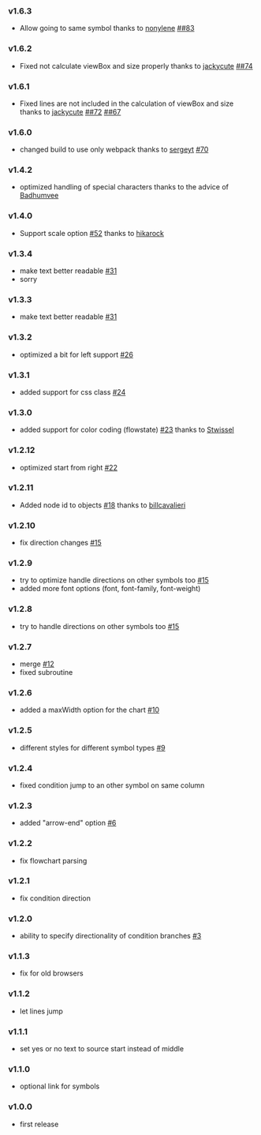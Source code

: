### v1.6.3

- Allow going to same symbol thanks to [nonylene](https://github.com/nonylene) [##83](https://github.com/adrai/flowchart.js/pull/#83)

### v1.6.2

- Fixed not calculate viewBox and size properly thanks to [jackycute](https://github.com/jackycute) [##74](https://github.com/adrai/flowchart.js/issues/#74)

### v1.6.1

- Fixed lines are not included in the calculation of viewBox and size thanks to [jackycute](https://github.com/jackycute) [##72](https://github.com/adrai/flowchart.js/issues/#72) [##67](https://github.com/adrai/flowchart.js/issues/#67)

### v1.6.0

- changed build to use only webpack thanks to [sergeyt](https://github.com/sergeyt) [#70](https://github.com/adrai/flowchart.js/issues/70)

### v1.4.2

- optimized handling of special characters thanks to the advice of [Badhumvee](https://github.com/Badhumvee)

### v1.4.0

- Support scale option [#52](https://github.com/adrai/flowchart.js/pull/52) thanks to [hikarock](https://github.com/hikarock)

### v1.3.4

- make text better readable [#31](https://github.com/adrai/flowchart.js/issues/31)
- sorry

### v1.3.3

- make text better readable [#31](https://github.com/adrai/flowchart.js/issues/31)

### v1.3.2

- optimized a bit for left support [#26](https://github.com/adrai/flowchart.js/issues/26)

### v1.3.1

- added support for css class [#24](https://github.com/adrai/flowchart.js/pull/24)

### v1.3.0

- added support for color coding (flowstate) [#23](https://github.com/adrai/flowchart.js/pull/23) thanks to [Stwissel](https://github.com/Stwissel)

### v1.2.12

- optimized start from right [#22](https://github.com/adrai/flowchart.js/issues/22)

### v1.2.11

- Added node id to objects [#18](https://github.com/adrai/flowchart.js/pull/18) thanks to [billcavalieri](https://github.com/billcavalieri)

### v1.2.10

- fix direction changes [#15](https://github.com/adrai/flowchart.js/issues/15)

### v1.2.9

- try to optimize handle directions on other symbols too [#15](https://github.com/adrai/flowchart.js/issues/15)
- added more font options (font, font-family, font-weight)

### v1.2.8

- try to handle directions on other symbols too [#15](https://github.com/adrai/flowchart.js/issues/15)

### v1.2.7

- merge [#12](https://github.com/adrai/flowchart.js/pull/12)
- fixed subroutine

### v1.2.6

- added a maxWidth option for the chart [#10](https://github.com/adrai/flowchart.js/pull/10)

### v1.2.5

- different styles for different symbol types [#9](https://github.com/adrai/flowchart.js/issues/9)

### v1.2.4

- fixed condition jump to an other symbol on same column

### v1.2.3

- added "arrow-end" option [#6](https://github.com/adrai/flowchart.js/pull/6)

### v1.2.2

- fix flowchart parsing

### v1.2.1

- fix condition direction

### v1.2.0

- ability to specify directionality of condition branches [#3](https://github.com/adrai/flowchart.js/issues/3)

### v1.1.3

- fix for old browsers

### v1.1.2

- let lines jump

### v1.1.1

- set yes or no text to source start instead of middle

### v1.1.0

- optional link for symbols


### v1.0.0

- first release
